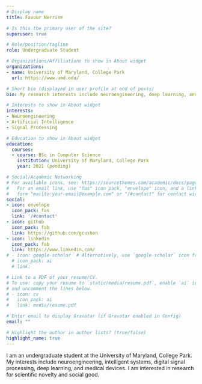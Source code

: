 ```yaml
---
# Display name
title: Favour Nerrise

# Is this the primary user of the site?
superuser: true

# Role/position/tagline
role: Undergraduate Student

# Organizations/Affiliations to show in About widget
organizations:
- name: University of Maryland, College Park
  url: https://www.umd.edu/

# Short bio (displayed in user profile at end of posts)
bio: My research interests include neuroengineering, deep learning, and medical devices. 

# Interests to show in About widget
interests:
- Neuroengineering
- Artificial Intelligence
- Signal Processing

# Education to show in About widget
education:
  courses:
  - course: BSc in Computer Science
    institution: University of Maryland, College Park
    year: 2021 (pending)

# Social/Academic Networking
# For available icons, see: https://sourcethemes.com/academic/docs/page-builder/#icons
#   For an email link, use "fas" icon pack, "envelope" icon, and a link in the
#   form "mailto:your-email@example.com" or "/#contact" for contact widget.
social:
- icon: envelope
  icon_pack: fas
  link: '/#contact'
- icon: github
  icon_pack: fab
  link: https://github.com/gcushen
- icon: linkedin
  icon_pack: fab
  link: https://www.linkedin.com/
# - icon: google-scholar  # Alternatively, use `google-scholar` icon from `ai` icon pack
  # icon_pack: ai
  # link: 

# Link to a PDF of your resume/CV.
# To use: copy your resume to `static/media/resume.pdf`, enable `ai` icons in `params.toml`, 
# and uncomment the lines below.
# - icon: cv
#   icon_pack: ai
#   link: media/resume.pdf

# Enter email to display Gravatar (if Gravatar enabled in Config)
email: ""

# Highlight the author in author lists? (true/false)
highlight_name: true
---
```


I am an undergraduate student at the University of Maryland, College Park. My interests include neuroengineering, intelligent systems, digital signal processing,  deep learning, and medical devices. I am interested in research for scientific novelty and social good. 
